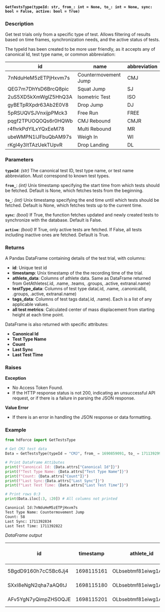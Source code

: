 __`GetTestsType(typeId: str, from_: int = None, to_: int = None, sync: bool = False, active: bool = True)`__

### Description
Get test trials only from a specific type of test. Allows filtering of results based on time frames, synchronization needs, and the active status of tests.

The typeId has been created to be more user friendly, as it accepts any of canonical Id, test type name, or common abbreviation:

| id | name | abbreviation |
| -- | ---- | ------------ |
| 7nNduHeM5zETPjHxvm7s | Countermovement Jump | CMJ |
| QEG7m7DhYsD6BrcQ8pic | Squat Jump | SJ |
| 2uS5XD5kXmWgIZ5HhQ3A |Isometric Test | ISO |
| gyBETpRXpdr63Ab2E0V8 | Drop Jump | DJ |
| 5pRSUQVSJVnxijpPMck3 | Free Run | FREE |
| pqgf2TPUOQOQs6r0HQWb | CMJ Rebound | CMJR |
| r4fhrkPdYlLxYQxEeM78 | Multi Rebound | MR |
| ubeWMPN1lJFbuQbAM97s | Weigh In | WI |
| rKgI4y3ItTAzUekTUpvR | Drop Landing | DL |

### Parameters
__`typeId`__: _(str)_ The canonical test ID, test type name, or test name abbreviation. Must correspond to known test types.

__`from_`__: _(int)_ Unix timestamp specifying the start time from which tests should be fetched. Default is None, which fetches tests from the beginning.
    
__`to_`__: _(int)_ Unix timestamp specifying the end time until which tests should be fetched. Default is None, which fetches tests up to the current time.

__`sync`__: _(bool)_ If True, the function fetches updated and newly created tests to synchronize with the database. Default is False.

__`active`__: _(bool)_ If True, only active tests are fetched. If False, all tests including inactive ones are fetched. Default is True.

### Returns
A Pandas DataFrame containing details of the test trial, with columns:

* __id__: Unique test id
* __timestamp__: Unix timestamp of the the recording time of the trial.
* __athlete_data__: Columns of athlete data. Same as DataFrame returned from GetAthletes(.id, .name, .teams, .groups, .active, extranal.name)
* __testType_data__: Columns of test type data(.id, .name, .canonicalId, .groups, .active, extranal.name)
* __tags_data__: Columns of test tags data(.id, .name). Each is a list of any applicable values.
* __all test metrics__: Calculated center of mass displacement from starting height at each time point.

DataFrame is also returned with specific attributes:

* __Canonical Id__
* __Test Type Name__
* __Count__
* __Last Sync__
* __Last Test Time__


### Raises
**Exception**

* No Access Token Found.
* If the HTTP response status is not 200, indicating an unsuccessful API request, or if there is a failure in parsing the JSON response.

**Value Error**

* If there is an error in handling the JSON response or data formatting.

### Example

``` Python title=" Get Test Type Specific Test Data"
from hdforce import GetTestsType

# Get CMJ test data
Data = GetTestsType(typeId = "CMJ", from_ = 1690859091, to_ = 1711392994)

# Print DataFrame Attibutes
print(f"Canonical Id: {Data.attrs["Canonical Id"]}")
print(f"Test Type Name: {Data.attrs["Test Type Name"]}")
print(f"Count: {Data.attrs["Count"]}")
print(f"Last Sync:{Data.attrs["Last Sync"]}")
print(f"Last Test Time: {Data.attrs["Last Test Time"]}")

# Print rows 0:3
print(Data.iloc[:3, :20]) # All columns not printed
```

``` txt title="Print Outputs"
Canonical Id:7nNduHeM5zETPjHxvm7s
Test Type Name: Countermovement Jump
Count: 58
Last Sync: 1711392834
Last Test Time: 1711392822
```

_DataFrame output_

| id | timestamp | athlete_id | athlete_name | athlete_teams | athlete_groups | athlete_active | external_GradYear | external_location | external_uniqueId | external_StudentID | external_DPMb6ek2mgUNVcg8siSqpnIvE2i2 | testType_id | testType_name | testType_canonicalId | tag_ids | tag_names | segment | Right Avg_ Propulsive Force(N) | Relative Propulsive Net Impulse(N_s/kg) |
| --- | --- | --- | --- | --- | --- | --- | --- | --- | --- | --- | --- | --- | --- | --- | --- | --- | --- | --- | --- |
| 5BgdD9160h7cC5Bc6Jj4 | 1698115161 | OLbsebtmf81eiwg1AeE5 | Lauren Green | ['DPMb6ek2mgUNVcg8siSqpnIvE2i2', 'vW9iEKafhs2PamfKSdGC'] | ['yh8RnOvg56dQNrZGBKWZ'] | True | 2004 | Whittier | 83keo9wjei939ekd9 | SA0042643 | nan | 96baa7ef1443c7a219702eb22e3e68d3 | Countermovement Jump | 7nNduHeM5zETPjHxvm7s | [] | [] | Countermovement Jump:2 | 1164.0342 | 2.8705 |
| SXxI8eNgN2qha7aAQ6tJ | 1698115180 | OLbsebtmf81eiwg1AeE5 | Lauren Green | ['DPMb6ek2mgUNVcg8siSqpnIvE2i2', 'vW9iEKafhs2PamfKSdGC'] | ['yh8RnOvg56dQNrZGBKWZ'] | True | 2004 | Whittier | 83keo9wjei939ekd9 | SA0042643 | nan | 96baa7ef1443c7a219702eb22e3e68d3 | Countermovement Jump | 7nNduHeM5zETPjHxvm7s | [] | [] | Countermovement Jump:3 | 1118.2702 | 2.8758 |
| AFv5YgN7yQimpZHSOQJE | 1698115201 | OLbsebtmf81eiwg1AeE5 | Lauren Green | ['DPMb6ek2mgUNVcg8siSqpnIvE2i2', 'vW9iEKafhs2PamfKSdGC'] | ['yh8RnOvg56dQNrZGBKWZ'] | True | 2004 | Whittier | 83keo9wjei939ekd9 | SA0042643 | nan | 96baa7ef1443c7a219702eb22e3e68d3 | Countermovement Jump | 7nNduHeM5zETPjHxvm7s | [] | [] | Countermovement Jump:4 | 1148.602 | 2.9366 |